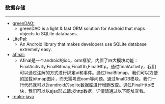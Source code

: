### 数据存储
  ---




* [greenDAO:](https://github.com/greenrobot/greenDAO)
    * greenDAO is a light & fast ORM solution for Android that maps objects to SQLite databases.  
* [LitePal:](https://github.com/LitePalFramework/LitePal)
    * An Android library that makes developers use SQLite database extremely easy.  
* [afinal:](https://github.com/yangfuhai/afinal)
    * Afinal是一个android的ioc，orm框架，内置了四大模块功能：FinalAcitivity,FinalBitmap,FinalDb,FinalHttp。通过finalActivity，我们可以通过注解的方式进行绑定ui和事件。通过finalBitmap，我们可以方便的加载bitmap图片，而无需考虑oom等问题。通过finalDB模块，我们一行代码就可以对android的sqlite数据库进行增删改查。通过FinalHttp模块，我们可以以ajax形式请求http数据。详情请通过以下网址查看。  
* [realm-java](https://github.com/realm/realm-java)



